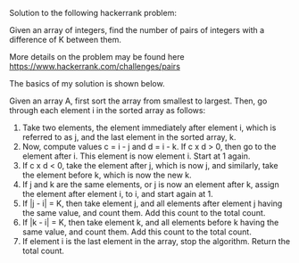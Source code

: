 Solution to the following hackerrank problem:

Given an array of integers, find the number of pairs of integers with a difference of K between them.

More details on the problem may be found here https://www.hackerrank.com/challenges/pairs

The basics of my solution is shown below.

Given an array A, first sort the array from smallest to largest. Then, go through each element i in the sorted array as follows:

1. Take two elements, the element immediately after element i, which is referred to as j, and the last element in the sorted array, k.
2. Now, compute values c = i - j and d = i - k. If c x d > 0, then go to the element after i. This element is now element i. Start at 1 again.
3. If c x d < 0, take the element after j, which is now j, and similarly, take the element before k, which is now the new k.
4. If j and k are the same elements, or j is now an element after k, assign the element after element i, to i, and start again at 1.
5. If |j - i| = K, then take element j, and all elements after element j having the same value, and count them. Add this count to the total count.
6. If |k - i| = K, then take element k, and all elements before k having the same value, and count them. Add this count to the total count.
7. If element i is the last element in the array, stop the algorithm. Return the total count.
